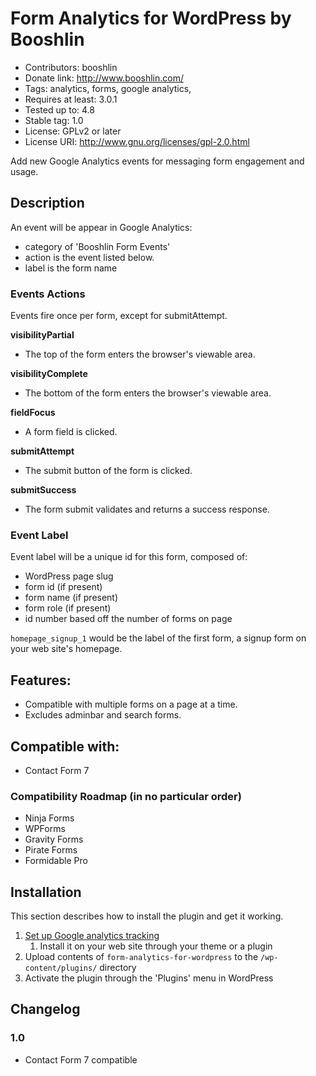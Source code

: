 # Form Analytics for WordPress by Booshlin

* Contributors: booshlin
* Donate link: http://www.booshlin.com/
* Tags: analytics, forms, google analytics, 
* Requires at least: 3.0.1
* Tested up to: 4.8
* Stable tag: 1.0
* License: GPLv2 or later
* License URI: http://www.gnu.org/licenses/gpl-2.0.html

Add new Google Analytics events for messaging form engagement and usage.

## Description

An event will be appear in Google Analytics:
* category of 'Booshlin Form Events'
* action is the event listed below.
* label is the form name

### Events Actions

Events fire once per form, except for submitAttempt.

**visibilityPartial**
* The top of the form enters the browser's viewable area.

**visibilityComplete**
* The bottom of the form enters the browser's viewable area.

**fieldFocus**
* A form field is clicked.

**submitAttempt**
* The submit button of the form is clicked.

**submitSuccess**
* The form submit validates and returns a success response.

### Event Label

Event label will be a unique id for this form, composed of:
* WordPress page slug
* form id (if present)
* form name (if present)
* form role (if present)
* id number based off the number of forms on page

`homepage_signup_1` would be the label of the first form, a signup form on your web site's homepage.

## Features:

* Compatible with multiple forms on a page at a time.
* Excludes adminbar and search forms.


## Compatible with:

* Contact Form 7

### Compatibility Roadmap (in no particular order)

* Ninja Forms
* WPForms
* Gravity Forms
* Pirate Forms
* Formidable Pro

## Installation

This section describes how to install the plugin and get it working.

1. [Set up Google analytics tracking](https://support.google.com/analytics/answer/1008080?hl=en)
	1. Install it on your web site through your theme or a plugin
1. Upload contents of `form-analytics-for-wordpress` to the `/wp-content/plugins/` directory
1. Activate the plugin through the 'Plugins' menu in WordPress


## Changelog

### 1.0

* Contact Form 7 compatible
